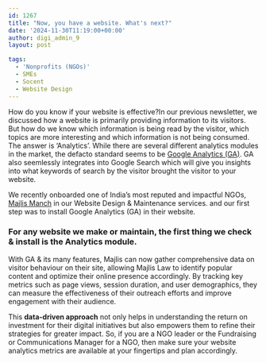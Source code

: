```yaml
---
id: 1267
title: "Now, you have a website. What's next?"
date: '2024-11-30T11:19:00+00:00'
author: digi_admin_9
layout: post

tags:
  - 'Nonprofits (NGOs)'
  - SMEs
  - Socent
  - Website Design
---
```


How do you know if your website is effective?</figcaption></figure>In our previous newsletter, we discussed how a website is primarily providing information to its visitors. But how do we know which information is being read by the visitor, which topics are more interesting and which information is not being consumed. The answer is ‘Analytics’. While there are several different analytics modules in the market, the defacto standard seems to be [​Google Analytics (GA)​](https://marketingplatform.google.com/about/analytics/). GA also seemlessly integrates into Google Search which will give you insights into what keywords of search by the visitor brought the visitor to your website.

We recently onboarded one of India’s most reputed and impactful NGOs, [​Majlis Manch​](www.majlislaw.com) in our Website Design &amp; Maintenance services. and our first step was to install Google Analytics (GA) in their website.

### For any website we make or maintain, the first thing we check &amp; install is the Analytics module.

With GA &amp; its many features, Majlis can now gather comprehensive data on visitor behaviour on their site, allowing Majlis Law to identify popular content and optimize their online presence accordingly. By tracking key metrics such as page views, session duration, and user demographics, they can measure the effectiveness of their outreach efforts and improve engagement with their audience.

This **data-driven approach** not only helps in understanding the return on investment for their digital initiatives but also empowers them to refine their strategies for greater impact. So, if you are a NGO leader or the Fundraising or Communications Manager for a NGO, then make sure your website analytics metrics are available at your fingertips and plan accordingly.
